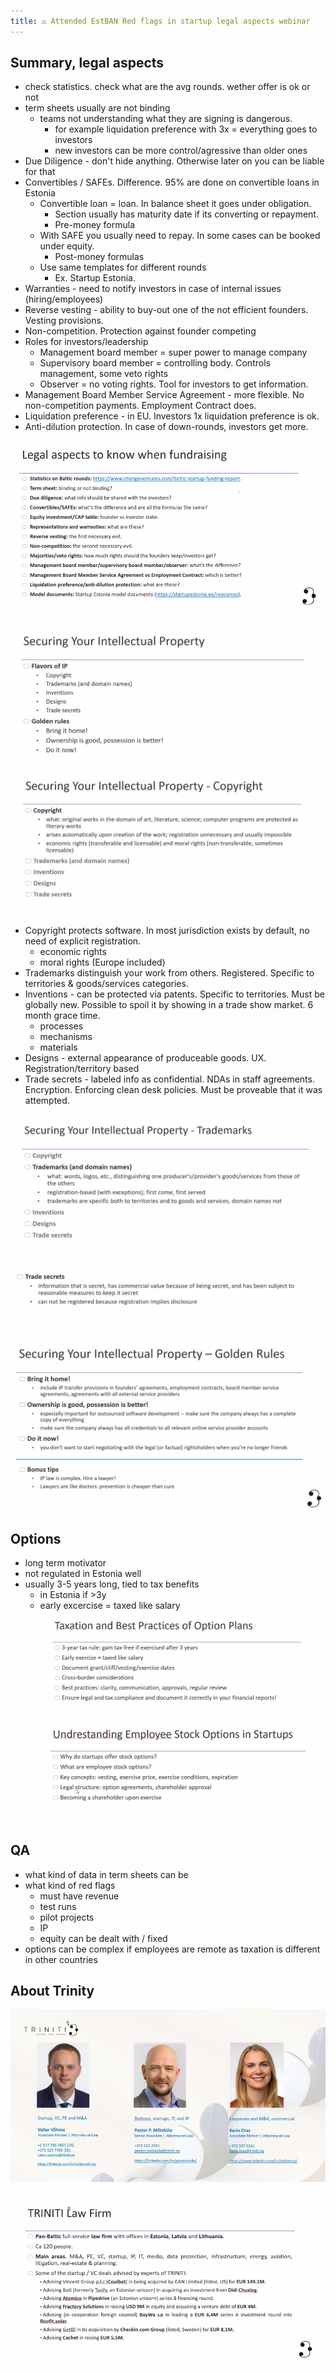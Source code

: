 ```yaml
---
title: ⚖️ Attended EstBAN Red flags in startup legal aspects webinar
---
```

## Summary, legal aspects

- check statistics. check what are the avg rounds. wether offer is ok or not
- term sheets usually are not binding
	- teams not understanding what they are signing is dangerous. 
		- for example liquidation preference with 3x = everything goes to investors
		- new investors can be more control/agressive than older ones
- Due Diligence - don't hide anything. Otherwise later on you can be liable for that
- Convertibles / SAFEs. Difference. 95% are done on convertible loans in Estonia
	- Convertible loan = loan. In balance sheet it goes under obligation.
		- Section usually has maturity date if its converting or repayment.
		- Pre-money formula
	- With SAFE you usually need to repay. In some cases can be booked under equity.
		- Post-money formulas
	- Use same templates for different rounds
		- Ex. Startup Estonia. 
- Warranties - need to notify investors in case of internal issues (hiring/employees)
- Reverse vesting - ability to buy-out one of the not efficient founders. Vesting provisions.
- Non-competition. Protection against founder competing
- Roles for investors/leadership
	- Management board member = super power to manage company 
	- Supervisory board member = controlling body. Controls management, some veto rights
	- Observer = no voting rights. Tool for investors to get information.
- Management Board Member Service Agreement - more flexible. No non-competition payments. Employment Contract does.
- Liquidation preference - in EU. Investors 1x liquidation preference is ok.
- Anti-dilution protection. In case of down-rounds, investors get more.

![](img/Screenshot%202025-05-13%20at%2014.10.05.png)

<!--truncate-->


![](img/Screenshot%202025-05-13%20at%2014.39.02.png)
![](img/Screenshot%202025-05-13%20at%2014.40.49.png)
- Copyright protects software. In most jurisdiction exists by default, no need of explicit registration.
	- economic rights
	- moral rights (Europe included)
- Trademarks distinguish your work from others. Registered. Specific to territories & goods/services categories.
- Inventions - can be protected via patents. Specific to territories. Must be globally new. Possible to spoil it by showing in a trade show market. 6 month grace time.
	- processes
	- mechanisms
	- materials
- Designs - external appearance of produceable goods. UX. Registration/territory based
- Trade secrets - labeled info as confidential. NDAs in staff agreements. Encryption. Enforcing clean desk policies. Must be proveable that it was attempted.

![](img/Screenshot%202025-05-13%20at%2014.41.29.png)

![](img/Screenshot%202025-05-13%20at%2014.47.16.png)

![](img/Screenshot%202025-05-13%20at%2014.51.42.png)

## Options
- long term motivator
- not regulated in Estonia well
- usually 3-5 years long, tied to tax benefits
	- in Estonia if >3y
	- early excercise = taxed like salary
![](img/Screenshot%202025-05-13%20at%2014.56.08.png) 
![](img/Screenshot%202025-05-13%20at%2014.53.40.png)

## QA
- what kind of data in term sheets can be 
- what kind of red flags
	- must have revenue
	- test runs
	- pilot projects
	- IP
	- equity can be dealt with / fixed
- options can be complex if employees are remote as taxation is different in other countries
## About Trinity
![](img/Screenshot%202025-05-13%20at%2014.08.29.png)

![](img/Screenshot%202025-05-13%20at%2014.08.48.png)

